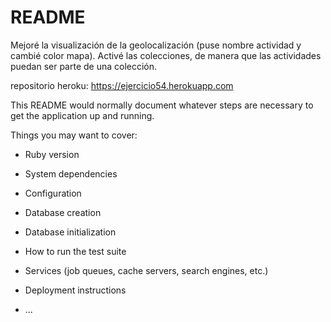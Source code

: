 # README

Mejoré la visualización de la geolocalización (puse nombre actividad y cambié color mapa).
Activé las colecciones, de manera que las actividades puedan ser parte de una colección.

repositorio heroku: https://ejercicio54.herokuapp.com

This README would normally document whatever steps are necessary to get the
application up and running.

Things you may want to cover:

* Ruby version

* System dependencies

* Configuration

* Database creation

* Database initialization

* How to run the test suite

* Services (job queues, cache servers, search engines, etc.)

* Deployment instructions

* ...
